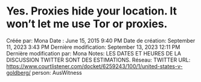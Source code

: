 # Yes. Proxies hide your location. lt won’t let me use Tor or proxies.

Créée par: Mona
Date : June 15, 2015 9:40 PM
Date de création: September 11, 2023 3:43 PM
Dernière modification: September 13, 2023 12:11 PM
Dernière modification par: Mona
Notes: LES DATES ET HEURES DE LA DISCUSSION TWITTER SONT DES ESTIMATIONS.
Réseau: TWITTER
URL: https://www.courtlistener.com/docket/6259243/100/1/united-states-v-goldberg/
person: AusWitness